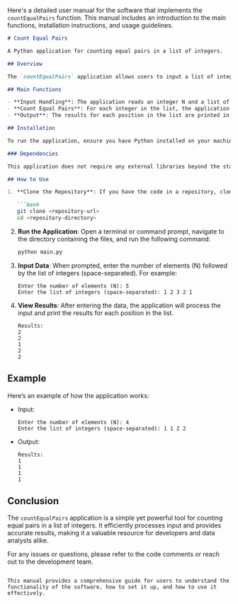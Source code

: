 Here's a detailed user manual for the software that implements the `countEqualPairs` function. This manual includes an introduction to the main functions, installation instructions, and usage guidelines.

```markdown
# Count Equal Pairs

A Python application for counting equal pairs in a list of integers.

## Overview

The `countEqualPairs` application allows users to input a list of integers and calculates the number of ways to choose two distinct equal integers (or "balls") for each position in the list. The application efficiently handles the input and computes results using a frequency dictionary to ensure optimal performance.

## Main Functions

- **Input Handling**: The application reads an integer N and a list of integers A from standard input.
- **Count Equal Pairs**: For each integer in the list, the application calculates the number of ways to choose two distinct equal integers, excluding the current integer.
- **Output**: The results for each position in the list are printed in order.

## Installation

To run the application, ensure you have Python installed on your machine. You can download Python from [python.org](https://www.python.org/downloads/).

### Dependencies

This application does not require any external libraries beyond the standard Python library. However, ensure you have Python 3.x installed.

## How to Use

1. **Clone the Repository**: If you have the code in a repository, clone it to your local machine. If you have the files directly, ensure `main.py` and `utils.py` are in the same directory.

   ```bash
   git clone <repository-url>
   cd <repository-directory>
   ```

2. **Run the Application**: Open a terminal or command prompt, navigate to the directory containing the files, and run the following command:

   ```bash
   python main.py
   ```

3. **Input Data**: When prompted, enter the number of elements (N) followed by the list of integers (space-separated). For example:

   ```
   Enter the number of elements (N): 5
   Enter the list of integers (space-separated): 1 2 3 2 1
   ```

4. **View Results**: After entering the data, the application will process the input and print the results for each position in the list.

   ```
   Results:
   2
   2
   1
   2
   2
   ```

## Example

Here’s an example of how the application works:

- Input:
  ```
  Enter the number of elements (N): 4
  Enter the list of integers (space-separated): 1 1 2 2
  ```

- Output:
  ```
  Results:
  1
  1
  1
  1
  ```

## Conclusion

The `countEqualPairs` application is a simple yet powerful tool for counting equal pairs in a list of integers. It efficiently processes input and provides accurate results, making it a valuable resource for developers and data analysts alike.

For any issues or questions, please refer to the code comments or reach out to the development team.
```

This manual provides a comprehensive guide for users to understand the functionality of the software, how to set it up, and how to use it effectively.